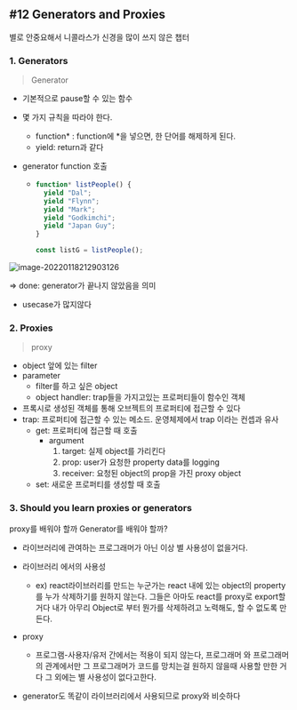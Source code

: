 ## #12 Generators and Proxies

별로 안중요해서 니콜라스가 신경을 많이 쓰지 않은 챕터

### 1. Generators

> Generator

- 기본적으로 pause할 수 있는 함수

- 몇 가지 규칙을 따라야 한다.
  
  - function* : function에 *을 넣으면, 한 단어를 해제하게 된다.
  - yield: return과 같다
  
- generator function 호출
  - ```javascript
    function* listPeople() {
      yield "Dal";
      yield "Flynn";
      yield "Mark";
      yield "Godkimchi";
      yield "Japan Guy";
    }
    
    const listG = listPeople();
    ```

![image-20220118212903126](https://raw.githubusercontent.com/rladbrua0207/image_repo/main/img/image-20220118212903126.png)

=> done: generator가 끝나지 않았음을 의미

- usecase가 많지않다



### 2. Proxies

> proxy

- object 앞에 있는 filter
- parameter
  - filter를 하고 싶은 object
  - object handler: trap들을 가지고있는 프로퍼티들이 함수인 객체
- 프록시로 생성된 객체를 통해 오브젝트의 프로퍼티에 접근할 수 있다
- trap: 프로퍼티에 접근할 수 있는 메소드. 운영체제에서 trap 이라는 컨셉과 유사
  - get: 프로퍼티에 접근할 때 호출
    - argument
      1. target: 실제 object를 가리킨다
      2. prop: user가 요청한 property data를 logging
      3. receiver: 요청된 object의 prop을 가진 proxy object 
  - set: 새로운 프로퍼티를 생성할 때 호출



### 3. Should you learn proxies or generators

proxy를 배워야 할까 Generator를 배워야 할까?

- 라이브러리에 관여하는 프로그래머가 아닌 이상 별 사용성이 없을거다.

- 라이브러리 에서의 사용성
  - ex) react라이브러리를 만드는 누군가는 react 내에 있는 object의 property를 누가 삭제하기를 원하지 않는다. 그들은 아마도 react를 proxy로 export할거다 내가 아무리 Object로 부터 뭔가를 삭제하려고 노력해도, 할 수 없도록 만든다.
- proxy
  - 프로그램-사용자/유저 간에서는 적용이 되지 않는다, 프로그래머 와 프로그래머의 관계에서만 그 프로그래머가 코드를 망치는걸 원하지 않을때 사용할 만한 거다 그 외에는 별 사용성이 없다고한다.
- generator도 똑같이 라이브러리에서 사용되므로 proxy와 비슷하다
